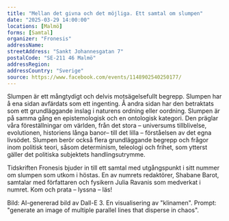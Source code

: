 ```yaml
---
title: "Mellan det givna och det möjliga. Ett samtal om slumpen"
date: "2025-03-29 14:00:00"
locations: [Malmö]
forms: [Samtal]
organizer: "Fronesis"
addressName: 
streetAddress: "Sankt Johannesgatan 7"
postalCode: "SE-211 46 Malmö"
addressRegion:
addressCountry: "Sverige"
source: https://www.facebook.com/events/1148902540250177/
---
```

Slumpen är ett mångtydigt och delvis motsägelsefullt begrepp. Slumpen har å ena sidan avfärdats som ett ingenting. Å andra sidan har den betraktats som ett grundläggande inslag i naturens ordning eller oordning. Slumpen är på samma gång en epistemologisk och en ontologisk kategori. Den präglar våra föreställningar om världen, från det stora – universums tillblivelse, evolutionen, historiens långa banor– till det lilla – förståelsen av det egna livsödet. Slumpen berör också flera grundläggande begrepp och frågor inom politisk teori, såsom determinism, teleologi och frihet, som ytterst gäller det politiska subjektets handlingsutrymme.

Tidskriften Fronesis bjuder in till ett samtal med utgångspunkt i sitt nummer om slumpen som utkom i höstas. En av numrets redaktörer, Shabane Barot, samtalar med författaren och fysikern Julia Ravanis som medverkat i numret. Kom och prata – lyssna – läs!

Bild: AI-genererad bild av Dall-E 3. En visualisering av "klinamen". Prompt: "generate an image of multiple parallel lines that disperse in chaos".
